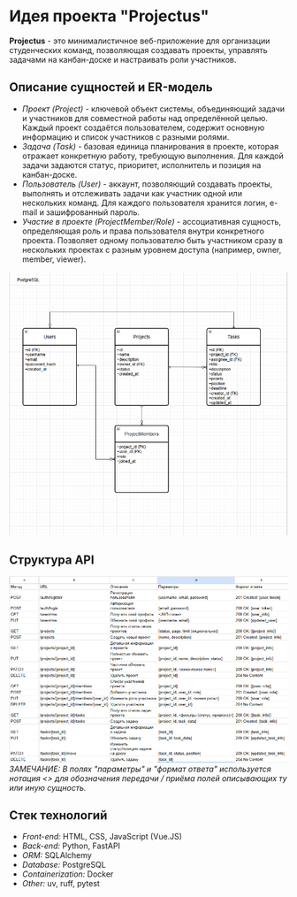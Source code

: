 # Идея проекта "Projectus"
**Projectus** - это минималистичное веб-приложение для организации студенческих команд, позволяющая создавать проекты, управлять задачами на канбан-доске и настраивать роли участников.

## Описание сущностей и ER-модель
- *Проект (Project)* - ключевой объект системы, объединяющий задачи и участников для совместной работы над определённой целью. Каждый проект создаётся пользователем, содержит основную информацию и список участников с разными ролями.
- *Задача (Task)* - базовая единица планирования в проекте, которая отражает конкретную работу, требующую выполнения. Для каждой задачи задаются статус, приоритет, исполнитель и позиция на канбан-доске.
- *Пользователь (User)* - аккаунт, позволяющий создавать проекты, выполнять и отслеживать задачи как участник одной или нескольких команд. Для каждого пользователя хранится логин, e-mail и зашифрованный пароль.
- *Участие в проекте (ProjectMember/Role)* - ассоциативная сущность, определяющая роль и права пользователя внутри конкретного проекта. Позволяет одному пользователю быть участником сразу в нескольких проектах с разным уровнем доступа (например, owner, member, viewer).

![image](github_images/er_diagram.png)

## Структура API
![image](github_images/schema_api.png)
*ЗАМЕЧАНИЕ: В полях "параметры" и "формат ответа" используется нотация <> для обозначения передачи / приёма полей описывающих ту или иную сущность.*

## Стек технологий
 - *Front-end:* HTML, CSS, JavaScript (Vue.JS)
 - *Back-end:* Python, FastAPI
 - *ORM:* SQLAlchemy
 - *Database:* PostgreSQL
 - *Containerization:* Docker
 - *Other:* uv, ruff, pytest

